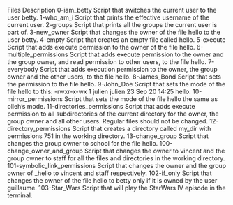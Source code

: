 Files	Description
0-iam_betty	Script that switches the current user to the user betty.
1-who_am_i	Script that prints the effective username of the current user.
2-groups	Script that prints all the groups the current user is part of.
3-new_owner	Script that changes the owner of the file hello to the user betty.
4-empty	Script that creates an empty file called hello.
5-execute	Script that adds execute permission to the owner of the file hello.
6-multiple_permissions	Script that adds execute permission to the owner and the group owner, and read permission to other users, to the file hello.
7-everybody	Script that adds execution permission to the owner, the group owner and the other users, to the file hello.
8-James_Bond	Script that sets the permission to the file hello.
9-John_Doe	Script that sets the mode of the file hello to this: -rwxr-x-wx 1 julien julien 23 Sep 20 14:25 hello.
10-mirror_permissions	Script that sets the mode of the file hello the same as olleh’s mode.
11-directories_permissions	Script that adds execute permission to all subdirectories of the current directory for the owner, the group owner and all other users. Regular files should not be changed.
12-directory_permissions	Script that creates a directory called my_dir with permissions 751 in the working directory.
13-change_group	Script that changes the group owner to school for the file hello.
100-change_owner_and_group	Script that changes the owner to vincent and the group owner to staff for all the files and directories in the working directory.
101-symbolic_link_permissions	Script that changes the owner and the group owner of _hello to vincent and staff respectively.
102-if_only	Script that changes the owner of the file hello to betty only if it is owned by the user guillaume.
103-Star_Wars	Script that will play the StarWars IV episode in the terminal.
